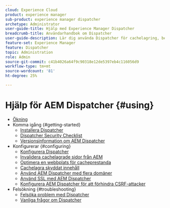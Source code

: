 ```yaml
---
cloud: Experience Cloud
product: experience manager
sub-product: experience manager dispatcher
archetype: Administrator
user-guide-title: Hjälp med Experience Manager Dispatcher
breadcrumb-title: Användarhandbok om Dispatcher
user-guide-description: Lär dig använda Dispatcher för cachelagring, belastningsutjämning och förbättrad säkerhet för AEM-servern.
feature-set: Experience Manager
feature: Dispatcher
topic: Administration
role: Admin
source-git-commit: c41b4026a64f9c90318e12de5397eb4c116056d9
workflow-type: tm+mt
source-wordcount: '81'
ht-degree: 25%

---
```



# Hjälp för AEM Dispatcher {#using}

+ [Ökning](dispatcher.md)
+ Komma igång {#getting-started}
   + [Installera Dispatcher](dispatcher-install.md)
   + [Dispatcher Security Checklist](security-checklist.md)
   + [Versionsinformation om AEM Dispatcher](release-notes.md)
+ Konfigurerar {#configuring}
   + [Konfigurera Dispatcher](dispatcher-configuration.md)
   + [Invalidera cachelagrade sidor från AEM](page-invalidate.md)
   + [Optimera en webbplats för cacheprestanda](https://experienceleague.adobe.com/sv/docs/experience-manager-65/content/implementing/deploying/configuring/configuring-performance)
   + [Cachelagra skyddat innehåll](permissions-cache.md)
   + [Använd AEM Dispatcher med flera domäner](dispatcher-domains.md)
   + [Använd SSL med AEM Dispatcher](dispatcher-ssl.md)
   + [Konfigurera AEM Dispatcher för att förhindra CSRF-attacker](configuring-dispatcher-to-prevent-csrf.md)
+ Felsökning {#troubleshooting}
   + [Felsöka problem med Dispatcher](dispatcher-troubleshooting.md)
   + [Vanliga frågor om Dispatcher](dispatcher-faq.md)
